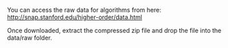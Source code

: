 You can access the raw data for algorithms from here: http://snap.stanford.edu/higher-order/data.html

Once downloaded, extract the compressed zip file and drop the file into the data/raw folder.
